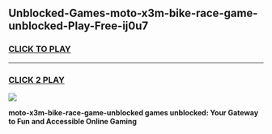 
## Unblocked-Games-moto-x3m-bike-race-game-unblocked-Play-Free-ij0u7
<h3>
<a href="https://premium76.site?title=moto-x3m-bike-race-game-unblocked&ref=17A">CLICK TO PLAY</a></h3>
<hr>

<h3>
<a href="https://premium76.site?title=moto-x3m-bike-race-game-unblocked&ref=17A">CLICK 2 PLAY</a>
  
</h3>

<a href="https://premium76.site?title=moto-x3m-bike-race-game-unblocked&ref=17A"><img src="https://clearcache.store/games.png"></a>


**moto-x3m-bike-race-game-unblocked games unblocked: Your Gateway to Fun and Accessible Online Gaming**

